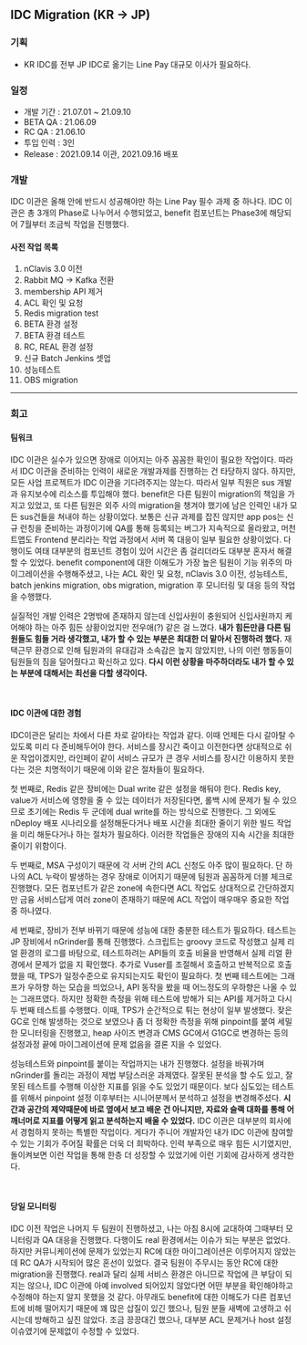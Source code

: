 ## IDC Migration (KR -> JP)

### 기획

- KR IDC를 전부 JP IDC로 옮기는 Line Pay 대규모 이사가 필요하다.

### 일정

- 개발 기간 : 21.07.01 ~ 21.09.10
- BETA QA : 21.06.09
- RC QA : 21.06.10
- 투입 인력 : 3인
- Release : 2021.09.14 이관, 2021.09.16 배포

### 개발

IDC 이관은 올해 안에 반드시 성공해야만 하는 Line Pay 필수 과제 중 하나다. IDC 이관은 총 3개의 Phase로 나누어서 수행되었고, benefit 컴포넌트는 Phase3에 해당되어 7월부터 조금씩 작업을 진행했다. 

#### 사전 작업 목록

1. nClavis 3.0 이전
2. Rabbit MQ -> Kafka 전환
3. membership API 제거
4. ACL 확인 및 요청
5. Redis migration test
6. BETA 환경 설정
7. BETA 환경 테스트
8. RC, REAL 환경 설정
9. 신규 Batch Jenkins 셋업
10. 성능테스트
11. OBS migration

<hr>

### 회고

#### 팀워크

IDC 이관은 실수가 있으면 장애로 이어지는 아주 꼼꼼한 확인이 필요한 작업이다. 따라서 IDC 이관을 준비하는 인력이 새로운 개발과제를 진행하는 건 타당하지 않다. 하지만, 모든 사업 프로젝트가 IDC 이관을 기다려주지는 않는다. 따라서 일부 직원은 sus 개발과 유지보수에 리소스를 투입해야 했다. benefit은 다른 팀원이 migration의 책임을 가지고 있었고, 또 다른 팀원은 외주 사의 migration을 챙겨야 했기에 남은 인력인 내가 모든 sus건들을 쳐내야 하는 상황이었다. 보통은 신규 과제를 잡진 않지만 app pos는 신규 런칭을 준비하는 과정이기에 QA를 통해 등록되는 버그가 지속적으로 올라왔고, 머천트맵도 Frontend 분리라는 작업 과정에서 서버 쪽 대응이 일부 필요한 상황이었다. 다행이도 여태 대부분의 컴포넌트 경험이 있어 시간은 좀 걸리더라도 대부분 혼자서 해결할 수 있었다. benefit component에 대한 이해도가 가장 높은 팀원이 기능 위주의 마이그레이션을 수행해주셨고, 나는 ACL 확인 및 요청, nClavis 3.0 이전, 성능테스트, batch jenkins migration, obs migration, migration 후 모니터링 및 대응 등의 작업을 수행했다.

실질적인 개발 인력은 2명밖에 존재하지 않는데 신입사원이 충원되어 신입사원까지 케어해야 하는 아주 힘든 상황이었지만 전우애(?) 같은 걸 느꼈다. **내가 힘든만큼 다른 팀원들도 힘들 거라 생각했고, 내가 할 수 있는 부분은 최대한 더 맡아서 진행하려 했다.** 재택근무 환경으로 인해 팀원과의 유대감과 소속감은 높지 않았지만, 나의 이런 행동들이 팀원들의 짐을 덜어줬다고 확신하고 있다. **다시 이런 상황을 마주하더라도 내가 할 수 있는 부분에 대해서는 최선을 다할 생각이다.**

<br>

#### IDC 이관에 대한 경험

IDC이관은 달리는 차에서 다른 차로 갈아타는 작업과 같다. 이때 언제든 다시 갈아탈 수 있도록 미리 다 준비해두어야 한다. 서비스를 장시간 죽이고 이전한다면 상대적으로 쉬운 작업이겠지만, 라인페이 같이 서비스 규모가 큰 경우 서비스를 장시간 이용하지 못한다는 것은 치명적이기 때문에 이와 같은 절차들이 필요하다.

첫 번째로, Redis 같은 장비에는 Dual write 같은 설정을 해둬야 한다. Redis key, value가 서비스에 영향을 줄 수 있는 데이터가 저장된다면, 롤백 시에 문제가 될 수 있으므로 초기에는 Redis 두 군데에 dual write를 하는 방식으로 진행한다. 그 외에도 nDeploy 배포 시나리오를 설정해둔다거나 배포 시간을 최대한 줄이기 위한 빌드 작업을 미리 해둔다거나 하는 절차가 필요하다. 이러한 작업들은 장애의 지속 시간을 최대한 줄이기 위함이다.

두 번째로, MSA 구성이기 때문에 각 서버 간의 ACL 신청도 아주 많이 필요하다. 단 하나의 ACL 누락이 발생하는 경우 장애로 이어지기 때문에 팀원과 꼼꼼하게 더블 체크로 진행했다. 모든 컴포넌트가 같은 zone에 속한다면 ACL 작업도 상대적으로 간단하겠지만 금융 서비스답게 여러 zone이 존재하기 때문에 ACL 작업이 매우매우 중요한 작업 중 하나였다. 

세 번째로, 장비가 전부 바뀌기 때문에 성능에 대한 충분한 테스트가 필요하다. 테스트는 JP 장비에서 nGrinder를 통해 진행했다. 스크립트는 groovy 코드로 작성했고 실제 리얼 환경의 로그를 바탕으로, 테스트하려는 API들의 호출 비율을 반영해서 실제 리얼 환경에서 문제가 없을 지 확인했다. 추가로 Vuser를 조절해서 호출하고 반복적으로 호출했을 때, TPS가 일정수준으로 유지되는지도 확인이 필요하다. 첫 번째 테스트에는 그래프가 우하향 하는 모습을 띄었으나, API 동작을 봤을 때 어느정도의 우하향은 나올 수 있는 그래프였다. 하지만 정확한 측정을 위해 테스트에 방해가 되는 API를 제거하고 다시 두 번째 테스트를 수행했다. 이때, TPS가 순간적으로 튀는 현상이 일부 발생했다. 잦은 GC로 인해 발생하는 것으로 보였으나 좀 더 정확한 측정을 위해 pinpoint를 붙여 세밀한 모니터링을 진행했고, heap 사이즈 변경과 CMS GC에서 G1GC로 변경하는 등의 설정과정 끝에 마이그레이션에 문제 없음을 결론 지을 수 있었다. 

성능테스트와 pinpoint를 붙이는 작업까지는 내가 진행했다. 설정을 바꿔가며 nGrinder를 돌리는 과정이 제법 부담스러운 과제였다. 잘못된 분석을 할 수도 있고, 잘못된 테스트를 수행해 이상한 지표를 읽을 수도 있었기 때문이다. 보다 심도있는 테스트를 위해서 pinpoint 설정 이후부터는 시니어분께서 분석하고 설정을 변경해주셨다. **시간과 공간의 제약때문에 바로 옆에서 보고 배운 건 아니지만, 자료와 슬랙 대화를 통해 어깨너머로 지표를 어떻게 읽고 분석하는지 배울 수 있었다.** IDC 이관은 대부분의 회사에서 경험하지 못하는 특별한 작업이다. 게다가 주니어 개발자인 내가 IDC 이관에 참여할 수 있는 기회가 주어질 확률은 더욱 더 희박하다. 인력 부족으로 매우 힘든 시기였지만, 돌이켜보면 이런 작업을 통해 한층 더 성장할 수 있었기에 이런 기회에 감사하게 생각한다.

<br>

#### 당일 모니터링

IDC 이전 작업은 나머지 두 팀원이 진행하셨고, 나는 아침 8시에 교대하여 그때부터 모니터링과 QA 대응을 진행했다. 다행이도 real 환경에서는 이슈가 되는 부분은 없었다. 하지만 커뮤니케이션에 문제가 있었는지 RC에 대한 마이그레이션은 이루어지지 않았는데 RC QA가 시작되어 많은 혼선이 있었다. 결국 팀원이 주무시는 동안 RC에 대한 migration을 진행했다. real과 달리 실제 서비스 환경은 아니므로 작업에 큰 부담이 되지는 않으나, IDC 이관에 아예 involved 되어있지 않았다면 어떤 부분을 확인해야하고 수정해야 하는지 알지 못했을 것 같다. 아무래도 benefit에 대한 이해도가 다른 컴포넌트에 비해 떨어지기 때문에 꽤 많은 삽질이 있긴 했으나, 팀원 분들 새벽에 고생하고 쉬시는데 방해하고 싶진 않았다. 조금 끙끙대긴 했으나, 대부분 ACL 문제거나 host 설정 이슈였기에 문제없이 수정할 수 있었다.